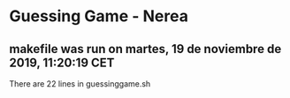 # Guessing Game - Nerea
## makefile was run on martes, 19 de noviembre de 2019, 11:20:19 CET
There are 22 lines in guessinggame.sh

